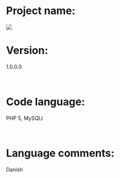 <h1>Project name:</h1>
<img src="http://i.imgur.com/n4yXfFH.png">
<br>
<h1>Version:</h1>
<p>1.0.0.0</p>
<br>
<h1>Code language:</h1>
<p>PHP 5, MySQLI</p>
<br>
<h1>Language comments:</h1>
<p>Danish</p>
